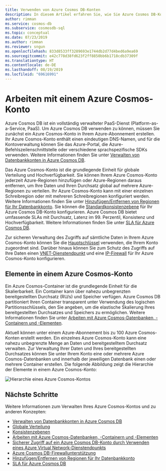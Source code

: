```yaml
---
title: Verwenden von Azure Cosmos DB-Konten
description: In diesem Artikel erfahren Sie, wie Sie Azure Cosmos DB-Konten erstellen und verwenden.
author: rimman
ms.service: cosmos-db
ms.subservice: cosmosdb-sql
ms.topic: conceptual
ms.date: 07/23/2019
ms.author: rimman
ms.reviewer: sngun
ms.openlocfilehash: 833d8533ff3289693e1744db2d77d4bed6a9ea69
ms.sourcegitcommit: e42c778d38fd623f2ff8850bb6b1718cdb37309f
ms.translationtype: HT
ms.contentlocale: de-DE
ms.lasthandoff: 08/19/2019
ms.locfileid: "69616991"
---
```

# <a name="work-with-azure-cosmos-account"></a>Arbeiten mit einem Azure Cosmos-Konto

Azure Cosmos DB ist ein vollständig verwalteter PaaS-Dienst (Platform-as-a-Service, PaaS). Um Azure Cosmos DB verwenden zu können, müssen Sie zunächst ein Azure Cosmos-Konto in Ihrem Azure-Abonnement erstellen. Ihr Azure Cosmos-Konto enthält einen eindeutigen DNS-Namen, und für die Kontoverwaltung können Sie das Azure-Portal, die Azure-Befehlszeilenschnittstelle oder verschiedene sprachspezifische SDKs verwenden. Weitere Informationen finden Sie unter [Verwalten von Datenbankkonten in Azure Cosmos DB](how-to-manage-database-account.md).

Das Azure Cosmos-Konto ist die grundlegende Einheit für globale Verteilung und Hochverfügbarkeit. Sie können Ihrem Azure Cosmos-Konto jederzeit Azure-Regionen hinzufügen oder Azure-Regionen daraus entfernen, um Ihre Daten und Ihren Durchsatz global auf mehrere Azure-Regionen zu verteilen. Ihr Azure Cosmos-Konto kann mit einer einzelnen Schreibregion oder mit mehreren Schreibregionen konfiguriert werden. Weitere Informationen finden Sie unter [Hinzufügen/Entfernen von Regionen für Ihr Datenbankkonto](how-to-manage-database-account.md). Sie können die [Standardkonsistenzebene](consistency-levels.md) für Ihr Azure Cosmos DB-Konto konfigurieren. Azure Cosmos DB bietet umfassende SLAs mit Durchsatz, Latenz im 99. Perzentil, Konsistenz und Hochverfügbarkeit. Weitere Informationen finden Sie unter [SLA für Azure Cosmos DB](https://azure.microsoft.com/support/legal/sla/cosmos-db/v1_2/).

Zur sicheren Verwaltung des Zugriffs auf sämtliche Daten in Ihrem Azure Cosmos-Konto können Sie die [Hauptschlüssel](secure-access-to-data.md) verwenden, die Ihrem Konto zugeordnet sind. Darüber hinaus können Sie zum Schutz des Zugriffs auf Ihre Daten einen [VNET-Dienstendpunkt](vnet-service-endpoint.md) und eine [IP-Firewall](firewall-support.md) für Ihr Azure Cosmos-Konto konfigurieren. 

## <a name="elements-in-an-azure-cosmos-account"></a>Elemente in einem Azure Cosmos-Konto

Ein Azure Cosmos-Container ist die grundlegende Einheit für die Skalierbarkeit. Ein Container kann über nahezu unbegrenzten bereitgestellten Durchsatz (RU/s) und Speicher verfügen. Azure Cosmos DB partitioniert Ihren Container transparent unter Verwendung des logischen Partitionsschlüssels, den Sie angeben, um die elastische Skalierung Ihres bereitgestellten Durchsatzes und Speichers zu ermöglichen. Weitere Informationen finden Sie unter [Arbeiten mit Azure Cosmos-Datenbanken, -Containern und -Elementen](databases-containers-items.md).

Aktuell können unter einem Azure-Abonnement bis zu 100 Azure Cosmos-Konten erstellt werden. Ein einzelnes Azure Cosmos-Konto kann eine nahezu unbegrenzte Menge an Daten und bereitgestelltem Durchsatz verwalten. Zur Verwaltung Ihrer Daten und Ihres bereitgestellten Durchsatzes können Sie unter Ihrem Konto eine oder mehrere Azure Cosmos-Datenbanken und innerhalb der jeweiligen Datenbank einen oder mehrere Container erstellen. Die folgende Abbildung zeigt die Hierarchie der Elemente in einem Azure Cosmos-Konto:

![Hierarchie eines Azure Cosmos-Kontos](./media/account-overview/hierarchy.png)

## <a name="next-steps"></a>Nächste Schritte

Weitere Informationen zum Verwalten Ihres Azure Cosmos-Kontos und zu anderen Konzepten:

* [Verwalten von Datenbankkonten in Azure Cosmos DB](how-to-manage-database-account.md)
* [Globale Verteilung](distribute-data-globally.md)
* [Konsistenzebenen](consistency-levels.md)
* [Arbeiten mit Azure Cosmos-Datenbanken, -Containern und -Elementen](databases-containers-items.md)
* [Sicherer Zugriff auf ein Azure Cosmos DB-Konto durch Verwenden eines Azure Virtual Network-Dienstendpunkts](vnet-service-endpoint.md)
* [Azure Cosmos DB-Firewallunterstützung](firewall-support.md)
* [Hinzufügen/Entfernen von Regionen für Ihr Datenbankkonto](how-to-manage-database-account.md)
* [SLA für Azure Cosmos DB](https://azure.microsoft.com/support/legal/sla/cosmos-db/v1_2/)
